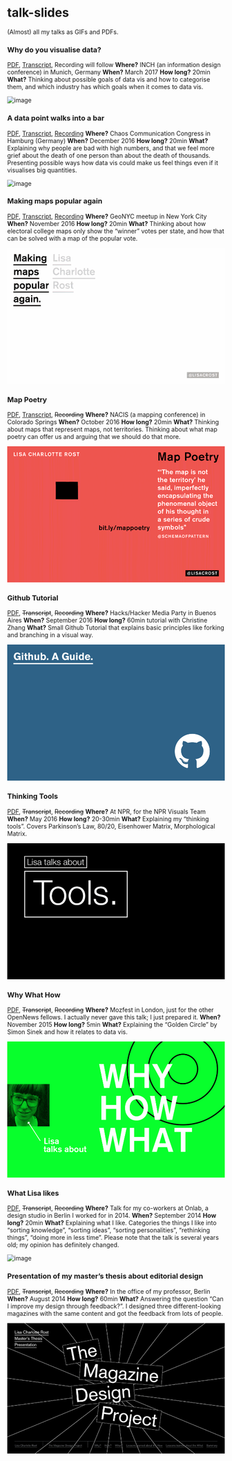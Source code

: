# talk-slides

(Almost) all my talks as GIFs and PDFs. 

### Why do you visualise data? 
[PDF](1703_WhyDoWeVisualiseData?.pdf), [Transcript](https://lisacharlotterost.github.io/2017/03/08/why-do-we-visualize-data/), Recording will follow
**Where?** INCH (an information design conference) in Munich, Germany
**When?** March 2017
**How long?** 20min
**What?** Thinking about possible goals of data vis and how to categorise them, and which industry has which goals when it comes to data vis.

![image](000_gifs/1703_WhyDoWeVisualiseData?.gif) 

### A data point walks into a bar
[PDF](1612_ADatpointWalksIntoABar.pdf), [Transcript](), [Recording]()
**Where?** Chaos Communication Congress in Hamburg (Germany)
**When?** December 2016
**How long?** 20min
**What?** Explaining why people are bad with high numbers, and that we feel more grief about the death of one person than about the death of thousands. Presenting possible ways how data vis could make us feel things even if it visualises big quantities.

![image](0000_gifs/1612_ADatpointWalksIntoABar.gif) 

### Making maps popular again
[PDF](1611_MakingMapsPopularAgain.pdf), [Transcript](),  [Recording]()
**Where?** GeoNYC meetup in New York City
**When?** November 2016
**How long?** 20min
**What?** Thinking about how electoral college maps only show the “winner” votes per state, and how that can be solved with a map of the popular vote. 

![image](0000_gifs/1611_MakingMapsPopularAgain.gif) 


### Map Poetry
[PDF](1610_MapPoetry), [Transcript](), ~~Recording~~
**Where?** NACIS (a mapping conference) in Colorado Springs
**When?** October 2016
**How long?** 20min
**What?** Thinking about maps that represent maps, not territories. Thinking about what map poetry can offer us and arguing that we should do that more. 

![image](0000_gifs/1610_MapPoetry.gif) 

### Github Tutorial
[PDF](1608_GithubTutorial), ~~Transcript~~, ~~Recording~~
**Where?** Hacks/Hacker Media Party in Buenos Aires
**When?** September 2016
**How long?** 60min tutorial with Christine Zhang
**What?** Small Github Tutorial that explains basic principles like forking and branching in a visual way. 

![image](0000_gifs/1608_GithubTutorial.gif) 


### Thinking Tools
[PDF](1605_ThinkingTools), ~~Transcript~~, ~~Recording~~
**Where?** At NPR, for the NPR Visuals Team
**When?** May 2016
**How long?** 20-30min
**What?** Explaining my “thinking tools”. Covers Parkinson’s Law, 80/20, Eisenhower Matrix, Morphological Matrix. 

![image](0000_gifs/1605_ThinkingTools.gif) 


### Why What How
[PDF](1510_WhyHowWhat), ~~Transcript~~, ~~Recording~~
**Where?** Mozfest in London, just for the other OpenNews fellows. I actually never gave this talk; I just prepared it.
**When?** November 2015
**How long?** 5min
**What?** Explaining the “Golden Circle” by Simon Sinek and how it relates to data vis.

![image](0000_gifs/1510_WhyHowWhat.gif) 



### What Lisa likes
[PDF](1409_WhatLisaLikes), ~~Transcript~~, ~~Recording~~
**Where?** Talk for my co-workers at Onlab, a design studio in Berlin I worked for in 2014.
**When?** September 2014
**How long?** 20min
**What?** Explaining what I like. Categories the things I like into “sorting knowledge”, “sorting ideas”, “sorting personalities”, “rethinking things”, “doing more in less time”. Please note that the talk is several years old; my opinion has definitely changed. 

![image](0000_gifs/1409_WhatLisaLikes.gif) 


### Presentation of my master’s thesis about editorial design
[PDF](1407_MastersThesis), ~~Transcript~~, ~~Recording~~
**Where?** In the office of my professor, Berlin
**When?** August 2014
**How long?** 60min
**What?** Answering the question “Can I improve my design through feedback?”. I designed three different-looking magazines with the same content and got the feedback from lots of people.

![image](0000_gifs/1407_MastersThesis.gif) 








